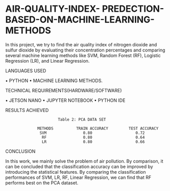 # AIR-QUALITY-INDEX- PREDECTION-BASED-ON-MACHINE-LEARNING-METHODS
In this project, we try to find the air quality index of nitrogen dioxide and sulfur dioxide by evaluating their concentration percentages and comparing several machine learning methods like SVM, Random Forest (RF), Logistic Regression (LR), and Linear Regression.

LANGUAGES USED

•	PYTHON
•	MACHINE LEARNING METHODS.


TECHNICAL REQUIREMENTS(HARDWARE/SOFTWARE)

•	JETSON NANO
•	JUPYTER NOTEBOOK
•	PYTHON IDE

RESULTS ACHIEVED

                           Table 2: PCA DATA SET

                  METHODS	       TRAIN ACCURACY	      TEST ACCURACY
                   SVM	              0.80	                 0.72 
                    RF	              0.80	                 0.64
                    LR	              0.80	                 0.66


CONCLUSION

In this work, we mainly solve the problem of air pollution.
By comparison, it can be concluded that the classification accuracy can be improved by introducing the statistical features. By comparing the classification performances of SVM, LR, RF, Linear Regression, we can find that RF performs best on the PCA dataset.
